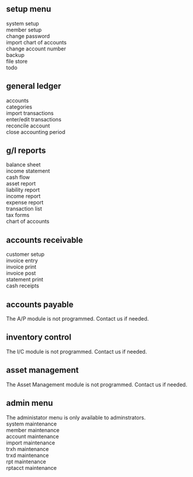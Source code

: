 ## setup menu  
system setup  
member setup  
change password  
import chart of accounts  
change account number  
backup  
file store  
todo  
  
## general ledger  
accounts  
categories  
import transactions  
enter/edit transactions  
reconcile account  
close accounting period  
  
## g/l reports  
balance sheet  
income statement  
cash flow  
asset report  
liability report  
income report  
expense report  
transaction list  
tax forms  
chart of accounts  
  
## accounts receivable  
customer setup  
invoice entry  
invoice print  
invoice post  
statement print  
cash receipts  
  
## accounts payable  
The A/P module is not programmed. Contact us if needed.  
  
## inventory control  
The I/C module is not programmed. Contact us if needed.  
  
## asset management  
The Asset Management  module is not programmed. Contact us if needed.  
  
## admin menu  
The administator menu is only available to adminstrators.  
system maintenance  
member maintenance  
account maintenance  
import maintenance  
trxh maintenance  
trxd maintenance  
rpt maintenance  
rptacct maintenance  
